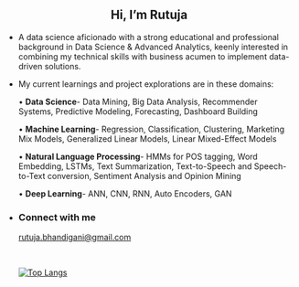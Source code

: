 <h2 align = 'center'> Hi, I’m Rutuja </h2>

- A data science aficionado with a strong educational and professional background in Data Science & Advanced Analytics, keenly interested in combining my technical skills with business acumen to implement data-driven solutions.
- My current learnings and project explorations are in these domains:

    •   **Data Science**- Data Mining, Big Data Analysis, Recommender Systems, Predictive Modeling, Forecasting, Dashboard Building
    
    •	**Machine Learning**- Regression, Classification, Clustering, Marketing Mix Models, Generalized Linear Models, Linear Mixed-Effect Models
    
    •	**Natural Language Processing**- HMMs for POS tagging, Word Embedding, LSTMs, Text Summarization, Text-to-Speech and Speech-to-Text conversion, Sentiment Analysis and Opinion Mining
    
    •	**Deep Learning**- ANN, CNN, RNN, Auto Encoders, GAN
 
- <h3> Connect with me </h3>
  
  rutuja.bhandigani@gmail.com <br>

  <br>

  [![Top Langs](https://github-readme-stats.vercel.app/api/top-langs/?username=rutujabhandigani&layout=compact&theme=vision-friendly-dark)](https://github.com/anuraghazra/github-readme-stats)

<!---
rutujab11/rutujab11 is a ✨ special ✨ repository because its `README.md` (this file) appears on your GitHub profile.
You can click the Preview link to take a look at your changes.
--->
